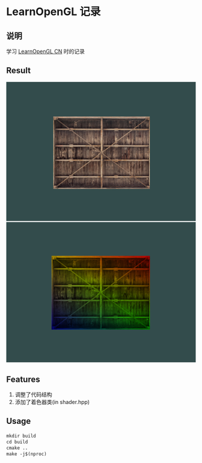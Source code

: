 <!--
 * @Description:说明
 * @Author: Amamiya
 * @Date: 2022-04-23 14:25:56
 * TechChangeTheWorld
 * WHUROBOCON_Alright_Reserved
-->

# LearnOpenGL 记录

## 说明

学习 [LearnOpenGL CN](https://learnopengl-cn.github.io) 时的记录

## Result

![result1](/result/result1.png)
![result2](/result/result2.png)

## Features

1. 调整了代码结构
2. 添加了着色器类(in shader.hpp)

## Usage

```
mkdir build
cd build
cmake ..
make -j$(nproc)
```

